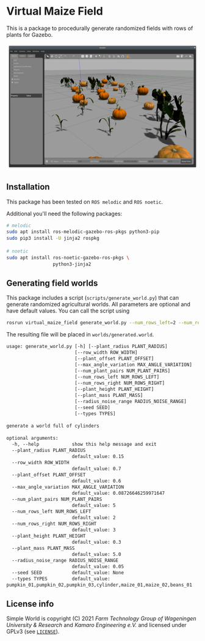 # Virtual Maize Field
This is a package to procedurally generate randomized fields with rows of plants for Gazebo.

![Screenshot of a generated map with maize plants and pumpkins](./misc/screenshot.png)

## Installation
This package has been tested on `ROS melodic` and `ROS noetic`.

Additional you'll need the following packages:
```bash
# melodic
sudo apt install ros-melodic-gazebo-ros-pkgs python3-pip
sudo pip3 install -U jinja2 rospkg

# noetic
sudo apt install ros-noetic-gazebo-ros-pkgs \
                 python3-jinja2
```

## Generating field worlds
This package includes a script (`scripts/generate_world.py`) that can generate randomized agricultural worlds. All parameters are optional and have default values. You can call the script using
```bash
rosrun virtual_maize_field generate_world.py --num_rows_left=2 --num_rows_right=2 --num_plant_pairs=20 --max_angle_variation=0.15 --types=maize_01,maize_02 --row_width 1.0 --plant_offset 0.5
```
The resulting file will be placed in `worlds/generated.world`.
```
usage: generate_world.py [-h] [--plant_radius PLANT_RADIUS]
                         [--row_width ROW_WIDTH]
                         [--plant_offset PLANT_OFFSET]
                         [--max_angle_variation MAX_ANGLE_VARIATION]
                         [--num_plant_pairs NUM_PLANT_PAIRS]
                         [--num_rows_left NUM_ROWS_LEFT]
                         [--num_rows_right NUM_ROWS_RIGHT]
                         [--plant_height PLANT_HEIGHT]
                         [--plant_mass PLANT_MASS]
                         [--radius_noise_range RADIUS_NOISE_RANGE]
                         [--seed SEED]
                         [--types TYPES]

generate a world full of cylinders

optional arguments:
  -h, --help            show this help message and exit
  --plant_radius PLANT_RADIUS
                        default_value: 0.15
  --row_width ROW_WIDTH
                        default_value: 0.7
  --plant_offset PLANT_OFFSET
                        default_value: 0.6
  --max_angle_variation MAX_ANGLE_VARIATION
                        default_value: 0.08726646259971647
  --num_plant_pairs NUM_PLANT_PAIRS
                        default_value: 5
  --num_rows_left NUM_ROWS_LEFT
                        default_value: 2
  --num_rows_right NUM_ROWS_RIGHT
                        default_value: 3
  --plant_height PLANT_HEIGHT
                        default_value: 0.3
  --plant_mass PLANT_MASS
                        default_value: 5.0
  --radius_noise_range RADIUS_NOISE_RANGE
                        default_value: 0.05
  --seed SEED           default_value: None
  --types TYPES         default_value: pumpkin_01,pumpkin_02,pumpkin_03,cylinder,maize_01,maize_02,beans_01
```

## License info
Simple World is copyright (C) 2021 *Farm Technology Group of Wageningen University & Research* and *Kamaro Engineering e.V.* and licensed under GPLv3 (see [`LICENSE`](LICENSE)).
